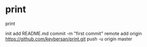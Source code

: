 # print
print

init
add README.md
commit -m "first commit"
remote add origin https://github.com/keybersan/print.git
push -u origin master
